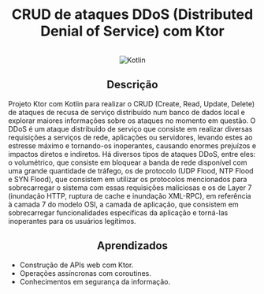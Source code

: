 <h1 align="center" width="100%"> CRUD de ataques DDoS (Distributed Denial of Service) com Ktor </h1>

<p align="center">
  <img src="https://github.com/Doug16Yanc/CarWash/assets/129301271/5aa0aaba-9140-44d7-b333-0fcefdb507ef" alt="">
</p>

<p align="center">
    <img alt="Kotlin" src="https://img.shields.io/badge/kotlin-%237F52FF.svg?style=for-the-badge&logo=kotlin&logoColor=white">
</p>

<h2 align="center"> Descrição </h2>

<p>
  Projeto Ktor com Kotlin para realizar o CRUD (Create, Read, Update, Delete) de ataques de recusa de serviço distribuído num banco de dados local e explorar maiores informações sobre os ataques no momento em questão. O DDoS é um ataque distribuído
  de serviço que consiste em realizar diversas requisições a serviços de rede, aplicações ou servidores, levando estes ao estresse máximo e tornando-os inoperantes, causando enormes prejuízos e impactos diretos e indiretos. Há diversos tipos de 
  ataques DDoS, entre eles: o volumétrico, que consiste em bloquear a banda de rede disponível com uma grande quantidade de tráfego, os de protocolo (UDP Flood, NTP Flood e SYN Flood), que consistem em utilizar os protocolos mencionados para 
  sobrecarregar o sistema com essas requisições maliciosas e os de Layer 7 (inundação HTTP, ruptura de cache e inundação XML-RPC), em referência à camada 7 do modelo OSI, a camada de aplicação, que consistem em sobrecarregar funcionalidades específicas da aplicação e torná-las inoperantes para os
  usuários legítimos.
</p>


<h2 align="center"> Aprendizados </h2>

* Construção de APIs web com Ktor.
* Operações assíncronas com coroutines.
* Conhecimentos em segurança da informação.

